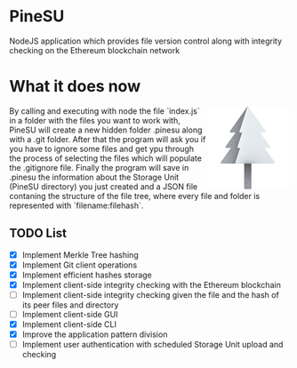 # PineSU
NodeJS application which provides file version control along with integrity checking on the Ethereum blockchain network

# What it does now

<img src="favicon.png" alt="drawing" style="width:150px; float: right;"/>
By calling and executing with node the file `index.js` in a folder with the files you want to work with, PineSU will create a new hidden folder .pinesu along with a .git folder.
After that the program will ask you if you have to ignore some files and get ypu through the process of selecting the files which will populate the .gitignore file.
Finally the program will save in .pinesu the information about the Storage Unit (PineSU directory) you just created and a JSON file contaning the structure of the file tree, where every file and folder is represented with `filename:filehash`.


## TODO List

 - [x] Implement Merkle Tree hashing
 - [x] Implement Git client operations
 - [x] Implement efficient hashes storage
 - [x] Implement client-side integrity checking with the Ethereum blockchain
 - [ ] Implement client-side integrity checking given the file and the hash of its peer files and directory
 - [ ] Implement client-side GUI
 - [x] Implement client-side CLI
 - [x] Improve the application pattern division
 - [ ] Implement user authentication with scheduled Storage Unit upload and checking